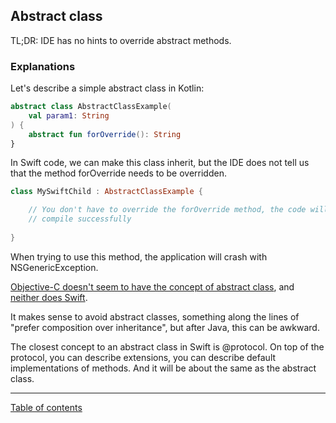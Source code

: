 ## Abstract class

TL;DR: IDE has no hints to override abstract methods.

### Explanations

Let's describe a simple abstract class in Kotlin:

```kotlin
abstract class AbstractClassExample(
    val param1: String
) {
    abstract fun forOverride(): String
}
```

In Swift code, we can make this class inherit, but the IDE does not tell us that the method forOverride needs to be overridden.

```swift
class MySwiftChild : AbstractClassExample {

    // You don't have to override the forOverride method, the code will
    // compile successfully
    
}
```

When trying to use this method, the application will crash with NSGenericException.

[Objective-C doesn't seem to have the concept of abstract class](https://stackoverflow.com/questions/1034373/creating-an-abstract-class-in-objective-c), and [neither does Swift](https://stackoverflow.com/questions/24110396/abstract-classes-in-swift-language).

It makes sense to avoid abstract classes, something along the lines of "prefer composition over inheritance", but after Java, this can be awkward.

The closest concept to an abstract class in Swift is @protocol. On top of the protocol, you can describe extensions, you can describe default implementations of methods. And it will be about the same as the abstract class.

---
[Table of contents](/README.md)